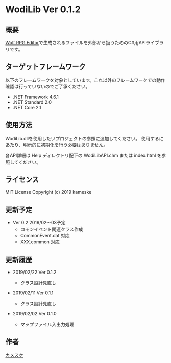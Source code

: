 WodiLib
Ver 0.1.2
====

概要
----------

[Wolf RPG Editor](https://www.silversecond.com/WolfRPGEditor/)で生成されるファイルを外部から扱うためのC#用APIライブラリです。

ターゲットフレームワーク
----------

以下のフレームワークを対象としています。これ以外のフレームワークでの動作確認は行っていないのでご了承ください。

- .NET Framework 4.6.1
- .NET Standard 2.0
- .NET Core 2.1

使用方法
----------

WodiLib.dllを使用したいプロジェクトの参照に追加してください。
使用するにあたり、明示的に初期化を行う必要はありません。

各API詳細は Help ディレクトリ配下の WodiLibAPI.chm または index.html を参照してください。

ライセンス
----------

MIT License Copyright (c) 2019 kameske

更新予定
----------

- Ver 0.2 2019/02～03予定
  - コモンイベント関連クラス作成
  - CommonEvent.dat 対応
  - XXX.common 対応

更新履歴
----------

- 2019/02/22 Ver 0.1.2
  - クラス設計見直し

- 2019/02/11 Ver 0.1.1
  - クラス設計見直し

- 2019/02/02 Ver 0.1.0
  - マップファイル入出力処理

作者
----------

[カメスケ](http://kameske027.php.xdomain.jp/)